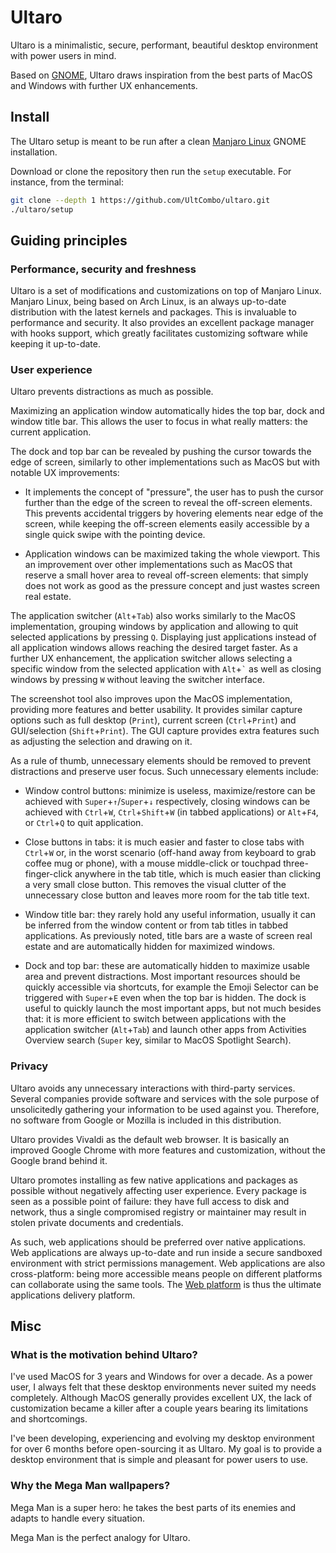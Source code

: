 # Ultaro

Ultaro is a minimalistic, secure, performant, beautiful desktop environment with power users in mind.

Based on [GNOME](https://www.gnome.org/gnome-3/), Ultaro draws inspiration from the best parts of MacOS and Windows with further UX enhancements.

## Install

The Ultaro setup is meant to be run after a clean [Manjaro Linux](https://manjaro.org/get-manjaro/) GNOME installation.

Download or clone the repository then run the `setup` executable. For instance, from the terminal:

```sh
git clone --depth 1 https://github.com/UltCombo/ultaro.git
./ultaro/setup
```

## Guiding principles

### Performance, security and freshness

Ultaro is a set of modifications and customizations on top of Manjaro Linux. Manjaro Linux, being based on Arch Linux, is an always up-to-date distribution with the latest kernels and packages. This is invaluable to performance and security. It also provides an excellent package manager with hooks support, which greatly facilitates customizing software while keeping it up-to-date.

### User experience

Ultaro prevents distractions as much as possible.

Maximizing an application window automatically hides the top bar, dock and window title bar. This allows the user to focus in what really matters: the current application.

The dock and top bar can be revealed by pushing the cursor towards the edge of screen, similarly to other implementations such as MacOS but with notable UX improvements:

- It implements the concept of "pressure", the user has to push the cursor further than the edge of the screen to reveal the off-screen elements. This prevents accidental triggers by hovering elements near edge of the screen, while keeping the off-screen elements easily accessible by a single quick swipe with the pointing device.

- Application windows can be maximized taking the whole viewport. This an improvement over other implementations such as MacOS that reserve a small hover area to reveal off-screen elements: that simply does not work as good as the pressure concept and just wastes screen real estate.

The application switcher (`Alt`+`Tab`) also works similarly to the MacOS implementation, grouping windows by application and allowing to quit selected applications by pressing `Q`. Displaying just applications instead of all application windows allows reaching the desired target faster. As a further UX enhancement, the application switcher allows selecting a specific window from the selected application with `Alt`+`` ` `` as well as closing windows by pressing `W` without leaving the switcher interface.

The screenshot tool also improves upon the MacOS implementation, providing more features and better usability. It provides similar capture options such as full desktop (`Print`), current screen (`Ctrl`+`Print`) and GUI/selection (`Shift`+`Print`). The GUI capture provides extra features such as adjusting the selection and drawing on it.

As a rule of thumb, unnecessary elements should be removed to prevent distractions and preserve user focus. Such unnecessary elements include:

- Window control buttons: minimize is useless, maximize/restore can be achieved with `Super`+`↑`/`Super`+`↓` respectively, closing windows can be achieved with `Ctrl`+`W`, `Ctrl`+`Shift`+`W` (in tabbed applications) or `Alt`+`F4`, or `Ctrl`+`Q` to quit application.

- Close buttons in tabs: it is much easier and faster to close tabs with `Ctrl`+`W` or, in the worst scenario (off-hand away from keyboard to grab coffee mug or phone), with a mouse middle-click or touchpad three-finger-click anywhere in the tab title, which is much easier than clicking a very small close button. This removes the visual clutter of the unnecessary close button and leaves more room for the tab title text.

- Window title bar: they rarely hold any useful information, usually it can be inferred from the window content or from tab titles in tabbed applications. As previously noted, title bars are a waste of screen real estate and are automatically hidden for maximized windows.

- Dock and top bar: these are automatically hidden to maximize usable area and prevent distractions. Most important resources should be quickly accessible via shortcuts, for example the Emoji Selector can be triggered with `Super`+`E` even when the top bar is hidden. The dock is useful to quickly launch the most important apps, but not much besides that: it is more efficient to switch between applications with the application switcher (`Alt`+`Tab`) and launch other apps from Activities Overview search (`Super` key, similar to MacOS Spotlight Search).

### Privacy

Ultaro avoids any unnecessary interactions with third-party services. Several companies provide software and services with the sole purpose of unsolicitedly gathering your information to be used against you. Therefore, no software from Google or Mozilla is included in this distribution.

Ultaro provides Vivaldi as the default web browser. It is basically an improved Google Chrome with more features and customization, without the Google brand behind it.

Ultaro promotes installing as few native applications and packages as possible without negatively affecting user experience. Every package is seen as a possible point of failure: they have full access to disk and network, thus a single compromised registry or maintainer may result in stolen private documents and credentials.

As such, web applications should be preferred over native applications. Web applications are always up-to-date and run inside a secure sandboxed environment with strict permissions management. Web applications are also cross-platform: being more accessible means people on different platforms can collaborate using the same tools. The [Web platform](https://en.wikipedia.org/wiki/Web_platform) is thus the ultimate applications delivery platform.

## Misc

### What is the motivation behind Ultaro?

I've used MacOS for 3 years and Windows for over a decade. As a power user, I always felt that these desktop environments never suited my needs completely. Although MacOS generally provides excellent UX, the lack of customization became a killer after a couple years bearing its limitations and shortcomings.

I've been developing, experiencing and evolving my desktop environment for over 6 months before open-sourcing it as Ultaro. My goal is to provide a desktop environment that is simple and pleasant for power users to use.

### Why the Mega Man wallpapers?

Mega Man is a super hero: he takes the best parts of its enemies and adapts to handle every situation.

Mega Man is the perfect analogy for Ultaro.
